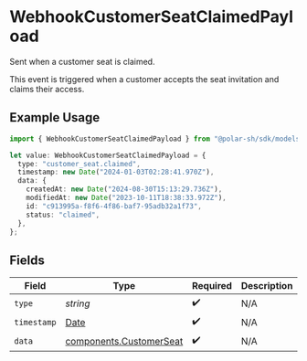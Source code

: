 # WebhookCustomerSeatClaimedPayload

Sent when a customer seat is claimed.

This event is triggered when a customer accepts the seat invitation and claims their access.

## Example Usage

```typescript
import { WebhookCustomerSeatClaimedPayload } from "@polar-sh/sdk/models/components/webhookcustomerseatclaimedpayload.js";

let value: WebhookCustomerSeatClaimedPayload = {
  type: "customer_seat.claimed",
  timestamp: new Date("2024-01-03T02:28:41.970Z"),
  data: {
    createdAt: new Date("2024-08-30T15:13:29.736Z"),
    modifiedAt: new Date("2023-10-11T18:38:33.972Z"),
    id: "c913995a-f8f6-4f86-baf7-95adb32a1f73",
    status: "claimed",
  },
};
```

## Fields

| Field                                                                                         | Type                                                                                          | Required                                                                                      | Description                                                                                   | Example                                                                                       |
| --------------------------------------------------------------------------------------------- | --------------------------------------------------------------------------------------------- | --------------------------------------------------------------------------------------------- | --------------------------------------------------------------------------------------------- | --------------------------------------------------------------------------------------------- |
| `type`                                                                                        | *string*                                                                                      | :heavy_check_mark:                                                                            | N/A                                                                                           | customer_seat.claimed                                                                         |
| `timestamp`                                                                                   | [Date](https://developer.mozilla.org/en-US/docs/Web/JavaScript/Reference/Global_Objects/Date) | :heavy_check_mark:                                                                            | N/A                                                                                           |                                                                                               |
| `data`                                                                                        | [components.CustomerSeat](../../models/components/customerseat.md)                            | :heavy_check_mark:                                                                            | N/A                                                                                           |                                                                                               |